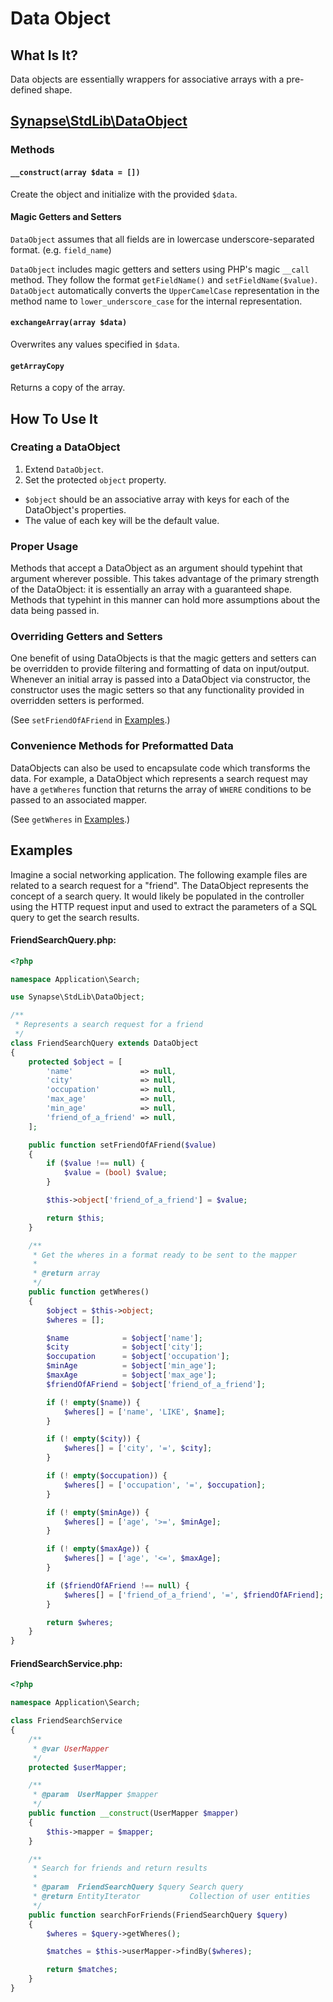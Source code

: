 # Data Object

## What Is It?

Data objects are essentially wrappers for associative arrays with a pre-defined shape.

## [Synapse\StdLib\DataObject](https://github.com/synapsestudios/synapse-base/blob/master/src/Synapse/StdLib/DataObject.php)

### Methods

#### `__construct(array $data = [])`

Create the object and initialize with the provided `$data`.

#### Magic Getters and Setters

`DataObject` assumes that all fields are in lowercase underscore-separated format. (e.g. `field_name`)

`DataObject` includes magic getters and setters using PHP's magic `__call` method. They follow the format `getFieldName()` and `setFieldName($value)`. `DataObject` automatically converts the `UpperCamelCase` representation in the method name to `lower_underscore_case` for the internal representation.

#### `exchangeArray(array $data)`

Overwrites any values specified in `$data`.

#### `getArrayCopy`

Returns a copy of the array.

## How To Use It

### Creating a DataObject

1. Extend `DataObject`.
1. Set the protected `object` property.
  - `$object` should be an associative array with keys for each of the DataObject's properties.
  - The value of each key will be the default value.

### Proper Usage

Methods that accept a DataObject as an argument should typehint that argument wherever possible. This takes advantage of the primary strength of the DataObject: it is essentially an array with a guaranteed shape. Methods that typehint in this manner can hold more assumptions about the data being passed in.

### Overriding Getters and Setters

One benefit of using DataObjects is that the magic getters and setters can be overridden to provide filtering and formatting of data on input/output. Whenever an initial array is passed into a DataObject via constructor, the constructor uses the magic setters so that any functionality provided in overridden setters is performed.

(See `setFriendOfAFriend` in [Examples](#examples).)

### Convenience Methods for Preformatted Data

DataObjects can also be used to encapsulate code which transforms the data. For example, a DataObject which represents a search request may have a `getWheres` function that returns the array of `WHERE` conditions to be passed to an associated mapper.

(See `getWheres` in [Examples](#examples).)

## Examples

Imagine a social networking application. The following example files are related to a search request for a "friend". The DataObject represents the concept of a search query. It would likely be populated in the controller using the HTTP request input and used to extract the parameters of a SQL query to get the search results.

#### FriendSearchQuery.php:

```PHP
<?php

namespace Application\Search;

use Synapse\StdLib\DataObject;

/**
 * Represents a search request for a friend
 */
class FriendSearchQuery extends DataObject
{
    protected $object = [
        'name'               => null,
        'city'               => null,
        'occupation'         => null,
        'max_age'            => null,
        'min_age'            => null,
        'friend_of_a_friend' => null,
    ];

    public function setFriendOfAFriend($value)
    {
        if ($value !== null) {
            $value = (bool) $value;
        }

        $this->object['friend_of_a_friend'] = $value;

        return $this;
    }

    /**
     * Get the wheres in a format ready to be sent to the mapper
     *
     * @return array
     */
    public function getWheres()
    {
        $object = $this->object;
        $wheres = [];

        $name            = $object['name'];
        $city            = $object['city'];
        $occupation      = $object['occupation'];
        $minAge          = $object['min_age'];
        $maxAge          = $object['max_age'];
        $friendOfAFriend = $object['friend_of_a_friend'];

        if (! empty($name)) {
            $wheres[] = ['name', 'LIKE', $name];
        }

        if (! empty($city)) {
            $wheres[] = ['city', '=', $city];
        }

        if (! empty($occupation)) {
            $wheres[] = ['occupation', '=', $occupation];
        }

        if (! empty($minAge)) {
            $wheres[] = ['age', '>=', $minAge];
        }

        if (! empty($maxAge)) {
            $wheres[] = ['age', '<=', $maxAge];
        }

        if ($friendOfAFriend !== null) {
            $wheres[] = ['friend_of_a_friend', '=', $friendOfAFriend];
        }

        return $wheres;
    }
}
```

#### FriendSearchService.php:

```PHP
<?php

namespace Application\Search;

class FriendSearchService
{
    /**
     * @var UserMapper
     */
    protected $userMapper;

    /**
     * @param  UserMapper $mapper
     */
    public function __construct(UserMapper $mapper)
    {
        $this->mapper = $mapper;
    }

    /**
     * Search for friends and return results
     *
     * @param  FriendSearchQuery $query Search query
     * @return EntityIterator           Collection of user entities
     */
    public function searchForFriends(FriendSearchQuery $query)
    {
        $wheres = $query->getWheres();

        $matches = $this->userMapper->findBy($wheres);

        return $matches;
    }
}
```

